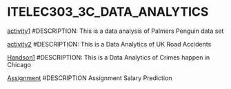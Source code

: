 # ITELEC303_3C_DATA_ANALYTICS

[activity1](https://github.com/RafaelCaalam/Activity1) #DESCRIPTION: This is a data analysis of Palmers Penguin data set

[activity2](https://github.com/RafaelCaalam/activity2-withheatmap) #DESCRIPTION: This is a Data Analytics of UK Road Accidents

[Handson1](https://github.com/RafaelCaalam/HandsOn1-ChicagoCrimes/blob/main/HandsOn1.ipynb) #DESCRIPTION: This is a Data Analytics of Crimes happen in Chicago

[Assignment](https://github.com/RafaelCaalam/Caalam_Rafael_SalaryPrediction/blob/main/Caalam_Rafael_SalaryPredicition.ipynb) #DESCRIPTION Assignment Salary Prediction

